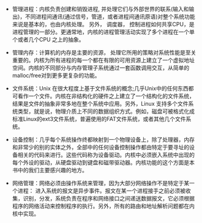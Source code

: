 * 管理进程：内核负责创建和销毁进程, 并处理它们与外部世界的联系(输入和输出)，不同进程间通讯(通过信号，管道，或者进程间通讯原语)对整个系统功能来说是基本的，也由内核处理。 另外， 调度器， 控制进程如何共享CPU，是进程管理的一部分。更通常地，内核的进程管理活动实现了多个进程在一个单个或者几个CPU 之上的抽象。

* 管理内存：计算机的内存是主要的资源， 处理它所用的策略对系统性能是至关重要的。内核为所有进程的每一个都在有限的可用资源上建立了一个虚拟地址空间。内核的不同部分与内存管理子系统通过一套函数调用交互，从简单的malloc/free对到更多更复杂的功能。

* 文件系统：Unix 在很大程度上基于文件系统的概念;几乎Unix中的任何东西都可看作一个文件。内核在非结构化的硬件之上建立了一个结构化的文件系统，结果是文件的抽象非常多地在整个系统中应用。另外，Linux 支持多个文件系统类型，就是说，物理介质上不同的数据组织方式。例如，磁盘可被格式化成标准Linux的ext3文件系统，普遍使用的FAT文件系统，或者其他几个文件系统。

* 设备控制：几乎每个系统操作终都映射到一个物理设备上，除了处理器，内存和非常少的别的实体之外，全部中的任何设备控制操作都由特定于要寻址的设备相关的代码来进行。这些代码称为设备驱动。内核中必须嵌入系统中出现的每个外设的驱动，从硬盘驱动到键盘和磁带驱动器。内核功能的这个方面是本书中的我们主要感兴趣的地方。

* 网络管理：网络必须由操作系统来管理，因为大部分网络操作不是特定于某一个进程： 进入系统的报文是异步事件。报文在某一个进程接手之前必须被收集，识别，分发，系统负责在程序和网络接口之间递送数据报文，它必须根据程序的网络活动来控制程序的执行。另外，所有的路由和地址解析问题都在内核中实现。